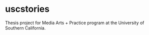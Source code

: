# uscstories
Thesis project for Media Arts + Practice program at the University of Southern California.
